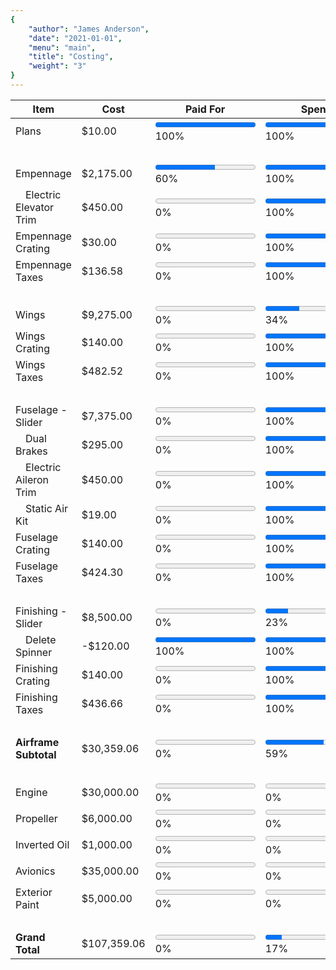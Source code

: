 ```yaml
---
{
	"author": "James Anderson",
	"date": "2021-01-01",
	"menu": "main",
	"title": "Costing",
	"weight": "3"
}
---
```


Item                          | Cost        | Paid For                                                              | Spent                                                                  | Built
------------------------------|-------------|-----------------------------------------------------------------------|------------------------------------------------------------------------|------
Plans                         | $10.00      | <progress id="0Plans" value="10" max="10"></progress> 100%            | <progress id="1Plans" value="10" max="10"></progress> 100%             | <progress id="2Plans" value="0" max="10"></progress> 0%
&nbsp;|&nbsp;|&nbsp;|&nbsp;|&nbsp;
Empennage                     | $2,175.00   | <progress id="0Empennage" value="1300" max="2175"></progress> 60%     | <progress id="1Empennage" value="2175" max="2175"></progress> 100%     | <progress id="2Empennage" value="0" max="2175"></progress> 0%
&emsp;Electric Elevator Trim  | $450.00     | <progress id="0EmpennageTrim" value="0" max="450"></progress> 0%      | <progress id="1EmpennageTrim" value="450" max="450"></progress> 100%   | <progress id="2EmpennageTrim" value="0" max="450"></progress> 0%
Empennage Crating             | $30.00      | <progress id="0EmpennageCrate" value="0" max="30"></progress> 0%      | <progress id="1EmpennageCrate" value="30" max="30"></progress> 100%    | <progress id="2EmpennageCrate" value="0" max="30"></progress> 0%
Empennage Taxes               | $136.58     | <progress id="0EmpennageTaxes" value="0" max="137"></progress> 0%     | <progress id="1EmpennageTaxes" value="137" max="137"></progress> 100%  | <progress id="2EmpennageTaxes" value="0" max="137"></progress> 0%
&nbsp;|&nbsp;|&nbsp;|&nbsp;|&nbsp;
Wings                         | $9,275.00   | <progress id="0Wings" value="0" max="9275"></progress> 0%             | <progress id="1Wings" value="3177" max="9275"></progress> 34%          | <progress id="2Wings" value="0" max="9275"></progress> 0%
Wings Crating                 | $140.00     | <progress id="0WingsCrate" value="0" max="140"></progress> 0%         | <progress id="1WingsCrate" value="140" max="140"></progress> 100%      | <progress id="2WingsCrate" value="0" max="140"></progress> 0%
Wings Taxes                   | $482.52     | <progress id="0WingsTaxes" value="0" max="483"></progress> 0%         | <progress id="1WingsTaxes" value="483" max="483"></progress> 100%      | <progress id="2WingsTaxes" value="0" max="483"></progress> 0%
&nbsp;|&nbsp;|&nbsp;|&nbsp;|&nbsp;
Fuselage - Slider             | $7,375.00   | <progress id="0Fuselage" value="0" max="7375"></progress> 0%          | <progress id="1Fuselage" value="7375" max="7375"></progress> 100%       | <progress id="2Fuselage" value="0" max="7375"></progress> 0%
&emsp;Dual Brakes             | $295.00     | <progress id="0FuselageBrakes" value="0" max="295"></progress> 0%     | <progress id="1FuselageBrakes" value="295" max="295"></progress> 100%  | <progress id="2FuselageBrakes" value="0" max="295"></progress> 0%
&emsp;Electric Aileron Trim   | $450.00     | <progress id="0FuselageTrim" value="0" max="450"></progress> 0%       | <progress id="1FuselageTrim" value="450" max="450"></progress> 100%    | <progress id="2FuselageTrim" value="0" max="450"></progress> 0%
&emsp;Static Air Kit          | $19.00      | <progress id="0FuselageStatic" value="0" max="19"></progress> 0%      | <progress id="1FuselageStatic" value="19" max="19"></progress> 100%    | <progress id="2FuselageStatic" value="0" max="19"></progress> 0%
Fuselage Crating              | $140.00     | <progress id="0FuselageCrate" value="0" max="140"></progress> 0%      | <progress id="1FuselageCrate" value="140" max="140"></progress> 100%   | <progress id="2FuselageCrate" value="0" max="140"></progress> 0%
Fuselage Taxes                | $424.30     | <progress id="0FuselageTaxes" value="0" max="425"></progress> 0%      | <progress id="1FuselageTaxes" value="425" max="425"></progress> 100%   | <progress id="2FuselageTaxes" value="0" max="425"></progress> 0%
&nbsp;|&nbsp;|&nbsp;|&nbsp;|&nbsp;
Finishing - Slider            | $8,500.00   | <progress id="0Finishing" value="0" max="8380"></progress> 0%         | <progress id="1Finishing" value="1923" max="8380"></progress> 23%      | <progress id="2Finishing" value="0" max="8380"></progress> 0%
&emsp;Delete Spinner          | -$120.00    | <progress id="0FinishingSpin" value="120" max="120"></progress> 100%  | <progress id="1FinishingSpin" value="120" max="120"></progress> 100%   | <progress id="2FinishingSpin" value="0" max="120"></progress> 0%
Finishing Crating             | $140.00     | <progress id="0FinishingCrate" value="0" max="140"></progress> 0%     | <progress id="1FinishingCrate" value="140" max="140"></progress> 100%  | <progress id="2FinishingCrate" value="0" max="140"></progress> 0%
Finishing Taxes               | $436.66     | <progress id="0FinishingTaxes" value="0" max="437"></progress> 0%     | <progress id="1FinishingTaxes" value="437" max="437"></progress> 100%  | <progress id="2FinishingTaxes" value="0" max="437"></progress> 0%
&nbsp;|&nbsp;|&nbsp;|&nbsp;|&nbsp;
**Airframe Subtotal**         | $30,359.06  | <progress id="0Subtotal" value="10" max="30361"></progress> 0%        | <progress id="1Subtotal" value="17806" max="30361"></progress> 59%     | <progress id="2Subtotal" value="0" max="30361"></progress> 0%
&nbsp;|&nbsp;|&nbsp;|&nbsp;|&nbsp;
Engine                        | $30,000.00  | <progress id="0Engine" value="0" max="30000"></progress> 0%           | <progress id="1Engine" value="0" max="30000"></progress> 0%            | <progress id="2Engine" value="0" max="30000"></progress> 0%
Propeller                     | $6,000.00   | <progress id="0Propeller" value="0" max="6000"></progress> 0%         | <progress id="1Propeller" value="0" max="6000"></progress> 0%          | <progress id="2Propeller" value="0" max="6000"></progress> 0%
Inverted Oil                  | $1,000.00   | <progress id="0Inverted" value="0" max="1000"></progress> 0%          | <progress id="1Inverted" value="0" max="1000"></progress> 0%           | <progress id="2Inverted" value="0" max="1000"></progress> 0%
Avionics                      | $35,000.00  | <progress id="0Avionics" value="0" max="35000"></progress> 0%         | <progress id="1Avionics" value="0" max="35000"></progress> 0%          | <progress id="2Avionics" value="0" max="35000"></progress> 0%
Exterior Paint                | $5,000.00   | <progress id="0Paint" value="0" max="5000"></progress> 0%             | <progress id="1Paint" value="0" max="5000"></progress> 0%              | <progress id="2Paint" value="0" max="5000"></progress> 0%
&nbsp;|&nbsp;|&nbsp;|&nbsp;|&nbsp;
**Grand Total**               | $107,359.06 | <progress id="0Total" value="10" max="107361"></progress> 0%          | <progress id="1Total" value="17806" max="107361"></progress> 17%       | <progress id="2Total" value="0" max="107361"></progress> 0%
